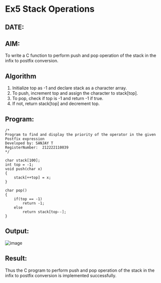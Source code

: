 # Ex5 Stack Operations
## DATE:
## AIM:
To write a C function to perform push and pop operation of the stack in the infix to postfix conversion.

## Algorithm
1. Initialize top as -1 and declare stack as a character array. 
2. To push, increment top and assign the character to stack[top]. 
3. To pop, check if top is -1 and return -1 if true. 
4. If not, return stack[top] and decrement top.  

## Program:
```
/*
Program to find and display the priority of the operator in the given Postfix expression
Developed by: SANJAY T
RegisterNumber:  212222110039
*/
 
char stack[100]; 
int top = -1; 
void push(char x) 
{ 
    stack[++top] = x; 
} 
 
char pop() 
{ 
    if(top == -1) 
        return -1; 
    else 
        return stack[top--]; 
}
```

## Output:
![image](https://github.com/user-attachments/assets/49cba1a6-9421-47cd-a84e-3118bf29135c)



## Result:
Thus the C program to perform push and pop operation of the stack in the infix to postfix conversion is implemented successfully.
